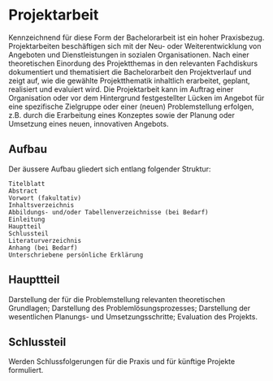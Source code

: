 # Projektarbeit

Kennzeichnend für diese Form der Bachelorarbeit ist ein hoher Praxisbezug. Projektarbeiten beschäftigen sich mit der Neu- oder Weiterentwicklung von Angeboten und Dienstleistungen in sozialen Organisationen. Nach einer theoretischen Einordung des Projektthemas in den relevanten Fachdiskurs dokumentiert und thematisiert die Bachelorarbeit den Projektverlauf und zeigt auf, wie die gewählte Projektthematik inhaltlich erarbeitet, geplant, realisiert und evaluiert wird. Die Projektarbeit kann im Auftrag einer Organisation oder vor dem Hintergrund festgestellter Lücken im Angebot für eine spezifische Zielgruppe oder einer (neuen) Problemstellung erfolgen, z.B. durch die Erarbeitung eines Konzeptes sowie der Planung oder Umsetzung eines neuen, innovativen Angebots. 
## Aufbau
Der äussere Aufbau gliedert sich entlang folgender Struktur:

    Titelblatt
    Abstract
    Vorwort (fakultativ)
    Inhaltsverzeichnis
    Abbildungs- und/oder Tabellenverzeichnisse (bei Bedarf)
    Einleitung
    Hauptteil
    Schlussteil
    Literaturverzeichnis
    Anhang (bei Bedarf)
    Unterschriebene persönliche Erklärung
    
## Haupttteil
Darstellung der für die Problemstellung relevanten theoretischen Grundlagen; Darstellung des Problemlösungsprozesses; Darstellung der wesentlichen Planungs- und Umsetzungsschritte; Evaluation des Projekts.

## Schlussteil
Werden Schlussfolgerungen für die Praxis und für künftige Projekte formuliert.
